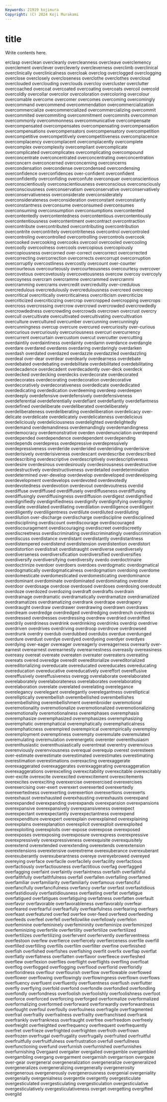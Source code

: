 ```yaml
---
Keywords: 21919 kojimura
Copyright: (C) 2024 Koji Murakami
---
```


# title

Write contents here.



erclasp overclean overcleanly overcleanness overcleave overclemency overclement
overclever overcleverly overcleverness overclimb overclinical overclinically overclinicalness overcloak overclog overclogged
overclogging overclose overclosely overcloseness overclothe overclothes overcloud overclouded overclouding overclouds
overcloy overcluster overclutter overcoached overcoat overcoated overcoating overcoats overcoil overcold
overcoldly overcollar overcolor overcoloration overcoloring overcolour overcomable overcome overcomer overcomes
overcoming overcomingly overcommand overcommend overcommendation overcommercialization overcommercialize overcommercialized overcommercializing overcommit
overcommited overcommiting overcommitment overcommits overcommon overcommonly overcommonness overcommunicative overcompensate overcompensated
overcompensates overcompensating overcompensation overcompensations overcompensators overcompensatory overcompetition overcompetitive overcompetitively overcompetitiveness
overcomplacence overcomplacency overcomplacent overcomplacently overcomplete overcomplex overcomplexity overcompliant overcomplicate overcomplicated
overcomplicates overcomplicating overcompound overconcentrate overconcentrated overconcentrating overconcentration overconcern overconcerned overconcerning
overconcerns overcondensation overcondense overcondensed overcondensing overconfidence overconfidences over-confident overconfident overconfidently
overconfiding overconfute overconquer overconscientious overconscientiously overconscientiousness overconscious overconsciously overconsciousness overconservatism
overconservative overconservatively overconservativeness overconsiderate overconsiderately overconsiderateness overconsideration overconstant overconstantly overconstantness
overconsume overconsumed overconsumes overconsuming overconsumption overconsumptions overcontented overcontentedly overcontentedness overcontentious
overcontentiously overcontentiousness overcontentment overcontract overcontraction overcontribute overcontributed overcontributing overcontribution overcontrite
overcontritely overcontriteness overcontrol overcontroled overcontroling overcontrolled overcontrolling overcontrols overcook overcooked
overcooking overcooks overcool overcooled overcooling overcoolly overcoolness overcools overcopious overcopiously
overcopiousness overcorned over-correct overcorrect overcorrected overcorrecting overcorrection overcorrects overcorrupt overcorruption
overcorruptly overcostliness overcostly overcount over-counter overcourteous overcourteously overcourteousness overcourtesy overcover
overcovetous overcovetously overcovetousness overcow overcoy overcoyly overcoyness overcram overcramme overcrammed
overcrammi overcramming overcrams overcredit overcredulity over-credulous overcredulous overcredulously overcredulousness overcreed
overcreep overcritical overcritically overcriticalness overcriticism overcriticize overcriticized overcriticizing overcrop overcropped
overcropping overcrops overcross overcrossing overcrow overcrowd overcrowded overcrowdedly overcrowdedness overcrowding
overcrowds overcrown overcrust overcry overcull overcultivate overcultivated overcultivating overcultivation overculture
overcultured overcumber overcunning overcunningly overcunningness overcup overcure overcured overcuriosity over-curious
overcurious overcuriously overcuriousness overcurl overcurrency overcurrent overcurtain overcustom overcut overcutter
overcutting overdaintily overdaintiness overdainty overdamn overdance overdangle overdare overdared overdares
overdaring overdaringly overdarken overdash overdated overdazed overdazzle overdazzled overdazzling overdeal
over-dear overdear overdearly overdearness overdebate overdebated overdebating overdebilitate overdebilitated overdebilitating
overdecadence overdecadent overdecadently over-deck overdeck overdecked overdecking overdecks overdecorate overdecorated
overdecorates overdecorating overdecoration overdecorative overdecoratively overdecorativeness overdedicate overdedicated overdedicating overdedication
overdeeming overdeep overdeepen overdeeply overdefensive overdefensively overdefensiveness overdeferential overdeferentially overdefiant
overdefiantly overdefiantness overdefined overdeliberate overdeliberated overdeliberately overdeliberateness overdeliberating overdeliberation overdelicacy
over-delicate overdelicate overdelicately overdelicateness overdelicious overdeliciously overdeliciousness overdelighted overdelightedly overdemand
overdemandiness overdemandingly overdemandingness overdemocracy overdemonstrative overden overdenunciation overdepend overdepended overdependence
overdependent overdepending overdepends overdepress overdepressive overdepressively overdepressiveness overderide overderided overderiding
overderisive overderisively overderisiveness overdescant overdescribe overdescribed overdescribing overdescriptive overdescriptively overdescriptiveness
overdesire overdesirous overdesirously overdesirousness overdestructive overdestructively overdestructiveness overdetailed overdetermination overdetermined
over-develop overdevelop overdeveloped overdeveloping overdevelopment overdevelops overdevoted overdevotedly overdevotedness overdevotion
overdevout overdevoutness overdid overdiffuse overdiffused overdiffusely overdiffuseness overdiffusing overdiffusingly overdiffusingness
overdiffusion overdigest overdignified overdignifiedly overdignifiedness overdignify overdignifying overdignity overdilate overdilated
overdilating overdilation overdiligence overdiligent overdiligently overdiligentness overdilute overdiluted overdiluting overdilution
over-discharge overdischarge overdiscipline overdisciplined overdisciplining overdiscount overdiscourage overdiscouraged overdiscouragement overdiscouraging
overdiscreet overdiscreetly overdiscreetness overdiscriminating overdiscriminatingly overdiscrimination overdiscuss overdistance overdistant overdistantly
overdistantness overdistempered overdistend overdistension overdistention overdistort overdistortion overdistrait overdistraught overdiverse
overdiversely overdiverseness overdiversification overdiversified overdiversifies overdiversify overdiversifying overdiversity overdo overdoctrinaire
overdoctrinize overdoer overdoers overdoes overdogmatic overdogmatical overdogmatically overdogmaticalness overdogmatism overdoing
overdome overdomesticate overdomesticated overdomesticating overdominance overdominant overdominate overdominated overdominating overdone
overdoor overdosage overdose overdosed overdoses overdosing overdoubt overdoze overdozed overdozing
overdraft overdrafts overdrain overdrainage overdramatic overdramatically overdramatize overdramatized overdramatizes overdramatizing
overdrank overdrape overdrapery overdraught overdraw overdrawer overdrawing overdrawn overdraws overdream
overdredge overdredged overdredging overdrench overdress overdressed overdresses overdressing overdrew overdried
overdrifted overdrily overdriness overdrink overdrinking overdrinks overdrip overdrive overdriven overdrives
overdriving overdroop overdrove overdrowsed overdrunk overdry overdub overdubbed overdubs overdue
overdunged overdure overdust overdye overdyed overdyeing overdyer overdyes overdying over-eager
overeager overeagerly overeagerness overearly over-earnest overearnest overearnestly overearnestness overeasily overeasiness
overeasy overeat overeate overeaten overeater overeaters overeating overeats overed overedge
overedit overeditorialize overeditorialized overeditorializing overeducate overeducated overeducates overeducating overeducation overeducative
overeducatively overeffort overeffusive overeffusively overeffusiveness overegg overelaborate overelaborated overelaborately overelaborateness
overelaborates overelaborating overelaboration overelate overelated overelating overelegance overelegancy overelegant overelegantly
overelegantness overelliptical overelliptically overembellish overembellished overembellishes overembellishing overembellishment overembroider overemotional
overemotionality overemotionalize overemotionalized overemotionalizing overemotionally overemotionalness overemphases overemphasis overemphasize overemphasized
overemphasizes overemphasizing overemphatic overemphatical overemphatically overemphaticalness overemphaticness overempired overempirical overempirically
overemploy overemployment overemptiness overempty overemulate overemulated overemulating overemulation overenergetic overenter
overenthusiasm overenthusiastic overenthusiastically overentreat overentry overenvious overenviously overenviousness overequal overequip
overest overesteem over-estimate overestimate overestimated overestimates overestimating overestimation overestimations overexacting
overexaggerate overexaggerated overexaggerates overexaggerating overexaggeration overexaggerations overexcelling overexcitability overexcitable overexcitably
over-excite overexcite overexcited overexcitement overexcitements overexcites overexciting overexercise overexercised overexercises
overexercising over-exert overexert overexerted overexertedly overexertedness overexerting overexertion overexertions overexerts
overexhaust overexhausted overexhausting overexhausts overexpand overexpanded overexpanding overexpands overexpansion overexpansions
overexpansive overexpansively overexpansiveness overexpect overexpectant overexpectantly overexpectantness overexpend overexpenditure overexpert
overexplain overexplained overexplaining overexplains overexplanation overexplicit overexploit overexploited overexploiting overexploits
over-expose overexpose overexposed overexposes overexposing overexposure overexpress overexpressive overexpressively overexpressiveness
overexquisite overexquisitely overextend overextended overextending overextends overextension overextensions overextensive overextreme
overexuberance overexuberant overexuberantly overexuberantness overeye overeyebrowed overeyed overeying overface overfacile
overfacilely overfacility overfactious overfactiously overfactiousness overfactitious overfag overfagged overfagging overfaint
overfaintly overfaintness overfaith overfaithful overfaithfully overfaithfulness overfall overfallen overfalling overfamed
overfamiliar overfamiliarity overfamiliarly overfamous overfanciful overfancifully overfancifulness overfancy overfar overfast
overfastidious overfastidiously overfastidiousness overfasting overfat overfatigue overfatigued overfatigues overfatiguing overfatness
overfatten overfault overfavor overfavorable overfavorableness overfavorably overfear overfeared overfearful overfearfully
overfearfulness overfearing overfears overfeast overfeatured overfed overfee over-feed overfeed overfeeding
overfeeds overfeel overfell overfellowlike overfellowly overfelon overfeminine overfemininely overfemininity overfeminize
overfeminized overfeminizing overfertile overfertility overfertilize overfertilized overfertilizes overfertilizing overfervent overfervently
overferventness overfestoon overfew overfierce overfiercely overfierceness overfile overfill overfilled overfilling
overfills overfilm overfilter overfine overfinished overfish overfished overfishes overfishing overfit
overfix overflap overflat overflatly overflatness overflatten overflavor overfleece overfleshed overflew
overflexion overflies overflight overflights overfling overfloat overflog overflogged overflogging overflood
overflorid overfloridly overfloridness overflour overflourish overflow overflowable overflowed overflower overflowing
overflowingly overflowingness overflown overflows overfluency overfluent overfluently overfluentness overflush overflutter
overfly overflying overfold overfond overfondle overfondled overfondling overfondly overfondness overfoolish
overfoolishly overfoolishness overfoot overforce overforced overforcing overforged overformalize overformalized overformalizing
overformed overforward overforwardly overforwardness overfought overfoul overfoully overfoulness overfragile overfragmented
overfrail overfrailly overfrailness overfrailty overfranchised overfrank overfrankly overfrankness overfraught overfree
overfreedom overfreely overfreight overfreighted overfrequency overfrequent overfrequently overfret overfrieze overfrighted
overfrighten overfroth overfrown overfrozen overfrugal overfrugality overfrugally overfruited overfruitful overfruitfully
overfruitfulness overfrustration overfull overfullness overfunctioning overfund overfurnish overfurnished overfurnishes overfurnishing
Overgaard overgaiter overgalled overgamble overgambled overgambling overgang overgarment overgarnish overgarrison
overgaze over-gear overgeneral overgeneralization overgeneralize overgeneralized overgeneralizes overgeneralizing overgenerally overgenerosity
overgenerous overgenerously overgenerousness overgenial overgeniality overgenially overgenialness overgentle overgently overgesticulate
overgesticulated overgesticulating overgesticulation overgesticulative overgesticulatively overgesticulativeness overget overgetting overgifted overgild
